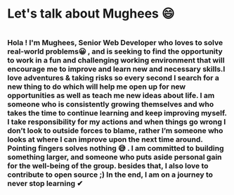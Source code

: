 # Let's talk about Mughees :smile:	 <h1> 
  
### Hola ! I'm Mughees, Senior Web Developer who loves to solve real-world problems😀 , and is seeking to find the opportunity to work in a fun and challenging working   environment that will encourage me to improve and learn new and necessary skills.I love adventures & taking risks so every second I search for a new thing to do which  will  help me open up for new opportunities as well as teach me new ideas about life. I am someone who is consistently growing themselves and who takes the time to  continue learning and keep improving myself. I take responsibility for my actions and when things go wrong I don’t look to outside forces to blame, rather I’m someone   who looks at where I can improve upon the next time around. Pointing fingers solves nothing 😅 . I am committed to building something larger, and someone who puts aside  personal gain for the well-being of the group. besides that, I also love to contribute to open source ;) In the end, I am on a journey to never stop learning ✔ <h6>
